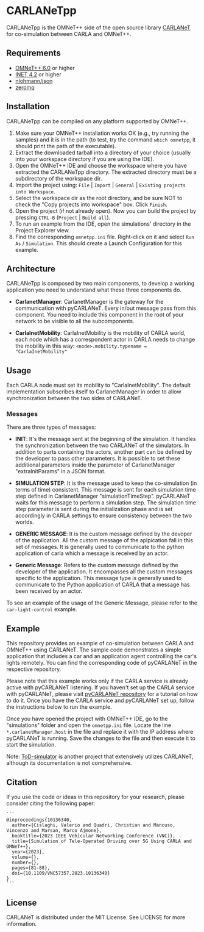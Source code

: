# CARLANeTpp

CARLANeTpp is the OMNeT++ side of the open source library [CARLANeT](https://github.com/carlanet) for co-simulation between CARLA and OMNeT++.

## Requirements

- [OMNeT++ 6.0](https://omnetpp.org/) or higher
- [INET 4.2](https://inet.omnetpp.org/) or higher
- [nlohmann/json](https://github.com/nlohmann/json)
- [zeromq](https://zeromq.org/)

## Installation

CARLANeTpp can be compiled on any platform supported by OMNeT++.

1. Make sure your OMNeT++ installation works OK (e.g., try running the samples) and it is in the path (to test, try the command `which omnetpp`, it should print the path of the executable).
2. Extract the downloaded tarball into a directory of your choice (usually into your workspace directory if you are using the IDE).
3. Open the OMNeT++ IDE and choose the workspace where you have extracted the CARLANeTpp directory. The extracted directory must be a subdirectory of the workspace dir.
4. Import the project using: `File` | `Import` | `General` | `Existing projects into Workspace`.
5. Select the workspace dir as the root directory, and be sure NOT to check the "Copy projects into workspace" box. Click `Finish`.
6. Open the project (if not already open). Now you can build the project by pressing `CTRL-B` (`Project` | `Build all`).
7. To run an example from the IDE, open the simulations' directory in the Project Explorer view.
8. Find the corresponding `omnetpp.ini` file. Right-click on it and select `Run As` / `Simulation`. This should create a Launch Configuration for this example.


## Architecture

CARLANeTpp is composed by two main components, to develop a working application you need to understand what these three components do.

- **CarlanetManager**: CarlanetManager is the gateway for the communication with pyCARLANeT. Every in/out message pass from this component. You need to include this component in the root of your network to be visible to all the subcomponents.

- **CarlaInetMobility**: CarlaInetMobility is the mobility of CARLA world, each node which has a correspondent actor in CARLA needs to change the mobility in this way:
  `<node>.mobility.typename = "CarlaInetMobility"`

## Usage

Each CARLA node must set its mobility to "CarlaInetMobility". The default implementation subscribes itself to CarlanetManager in order to allow synchronization between the two sides of CARLANeT.

### Messages

There are three types of messages:

- **INIT**: It's the message sent at the beginning of the simulation. It handles the synchronization between the two CARLANeT of the simulators. In addition to parts containing the actors, another part can be defined by the developer to pass other parameters. It is possible to set these additional parameters inside the parameter of CarlanetManager "extraInitParams" in a JSON format.

- **SIMULATION STEP**: It is the message used to keep the co-simulation (in terms of time) consistent. This message is sent for each simulation time step defined in CarlanetManager "simulationTimeStep". pyCARLANeT waits for this message to perform a simulation step. The simulation time step parameter is sent during the initialization phase and is set accordingly in CARLA settings to ensure consistency between the two worlds.

- **GENERIC MESSAGE**: It is the custom message defined by the devoper of the application. All the custom message of the aplpication fall in this set of messages. It is generally used to communicate to the python application of carla which a message is received by an actor.

- **Generic Message**: Refers to the custom message defined by the developer of the application. It encompasses all the custom messages specific to the application. This message type is generally used to communicate to the Python application of CARLA that a message has been received by an actor.

To see an example of the usage of the Generic Message, please refer to the `car-light-control` example.


## Example


This repository provides an example of co-simulation between CARLA and OMNeT++ using CARLANeT. The sample code demonstrates a simple application that includes a car and an application agent controlling the car's lights remotely. You can find the corresponding code of pyCARLANeT in the respective repository.

Please note that this example works only if the CARLA service is already active with pyCARLANeT listening. If you haven't set up the CARLA service with pyCARLANeT, please visit [pyCARLANeT repository](https://github.com/carlanet/pycarlanet) for a tutorial on how to do it. Once you have the CARLA service and pyCARLANeT set up, follow the instructions below to run the example.

Once you have opened the project with OMNeT++ IDE, go to the "simulations" folder and open the `omnetpp.ini` file. Locate the line `*.carlanetManager.host` in the file and replace it with the IP address where pyCARLANeT is running. Save the changes to the file and then execute it to start the simulation.

Note: [ToD-simulator](https://github.com/connets/tod-simulator/tree/dev) is another project that extensively utilizes CARLANeT, although its documentation is not comprehensive.

## Citation
If you use the code or ideas in this repository for your research, please consider citing the following paper:

    ```
    @inproceedings{10136340,
      author={Cislaghi, Valerio and Quadri, Christian and Mancuso, Vincenzo and Marsan, Marco Ajmone},
      booktitle={2023 IEEE Vehicular Networking Conference (VNC)}, 
      title={Simulation of Tele-Operated Driving over 5G Using CARLA and OMNeT++}, 
      year={2023},
      volume={},
      number={},
      pages={81-88},
      doi={10.1109/VNC57357.2023.10136340}
    }
    ``` 

## License
CARLANeT is distributed under the MIT License. See LICENSE for more information.
